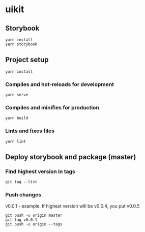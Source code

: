 # uikit

## Storybook
```
yarn install
yarn storybook
```

## Project setup
```
yarn install
```

### Compiles and hot-reloads for development
```
yarn serve
```

### Compiles and minifies for production
```
yarn build
```

### Lints and fixes files
```
yarn lint
```

## Deploy storybook and package (master)

### Find highest version in tags
```
git tag --list
```

### Push changes

v0.0.1 - example. If highest version will be v0.0.4, you put v0.0.5

```
git push -u origin master
git tag v0.0.1
git push -u origin --tags
```
